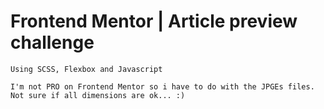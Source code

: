 # Frontend Mentor | Article preview challenge
``` 
Using SCSS, Flexbox and Javascript

I'm not PRO on Frontend Mentor so i have to do with the JPGEs files.
Not sure if all dimensions are ok... :)